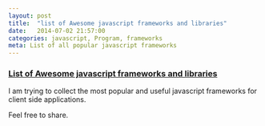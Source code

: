 ```yaml
---
layout: post
title:  "list of Awesome javascript frameworks and libraries"
date:   2014-07-02 21:57:00
categories: javascript, Program, frameworks
meta: List of all popular javascript frameworks
---
```


### [List of Awesome javascript frameworks and libraries](https://github.com/learnsomuch/awesome-Javascript-frameworks-and-libraries)

I am trying to collect the most popular and useful javascript frameworks for client side applications.

Feel free to share.
